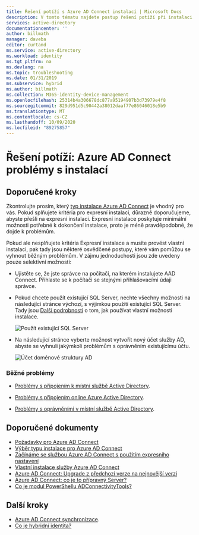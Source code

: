 ```yaml
---
title: Řešení potíží s Azure AD Connect instalací | Microsoft Docs
description: V tomto tématu najdete postup řešení potíží při instalaci Azure AD Connect.
services: active-directory
documentationcenter: ''
author: billmath
manager: daveba
editor: curtand
ms.service: active-directory
ms.workload: identity
ms.tgt_pltfrm: na
ms.devlang: na
ms.topic: troubleshooting
ms.date: 01/31/2019
ms.subservice: hybrid
ms.author: billmath
ms.collection: M365-identity-device-management
ms.openlocfilehash: 25314b4a306678dc877a95194907b3d73979e4f8
ms.sourcegitcommit: 829d951d5c90442a38012daaf77e86046018e5b9
ms.translationtype: MT
ms.contentlocale: cs-CZ
ms.lasthandoff: 10/09/2020
ms.locfileid: "89275857"
---
```

# <a name="troubleshoot-azure-ad-connect-install-issues"></a>Řešení potíží: Azure AD Connect problémy s instalací

## <a name="recommended-steps"></a>**Doporučené kroky**
Zkontrolujte prosím, který [typ instalace Azure AD Connect](./how-to-connect-install-select-installation.md) je vhodný pro vás. Pokud splňujete kritéria pro expresní instalaci, důrazně doporučujeme, abyste přešli na expresní instalaci. Expresní instalace poskytuje minimální možnosti potřebné k dokončení instalace, proto je méně pravděpodobné, že dojde k problémům. 

Pokud ale nesplňujete kritéria Expresní instalace a musíte provést vlastní instalaci, pak tady jsou některé osvědčené postupy, které vám pomůžou se vyhnout běžným problémům. V zájmu jednoduchosti jsou zde uvedeny pouze selektivní možnosti:

* Ujistěte se, že jste správce na počítači, na kterém instalujete AAD Connect. Přihlaste se k počítači se stejnými přihlašovacími údaji správce.

* Pokud chcete použít existující SQL Server, nechte všechny možnosti na následující stránce výchozí, s výjimkou použití existující SQL Server. Tady jsou [Další podrobnosti](./how-to-connect-install-custom.md) o tom, jak používat vlastní možnosti instalace. 

    ![Použít existující SQL Server](media/tshoot-connect-install-issues/tshoot-connect-install-issues/useexistingsqlserver.png)

* Na následující stránce vyberte možnost vytvořit nový účet služby AD, abyste se vyhnuli jakýmkoli problémům s oprávněním existujícímu účtu.

    ![Účet doménové struktury AD](media/tshoot-connect-install-issues/tshoot-connect-install-issues/createnewaccount.png)

### <a name="common-issues"></a>**Běžné problémy**

* [Problémy s připojením k místní službě Active Directory](./reference-connect-adconnectivitytools.md).

* [Problémy s připojením online Azure Active Directory](./tshoot-connect-connectivity.md).

* [Problémy s oprávněními v místní službě Active Directory](./how-to-connect-configure-ad-ds-connector-account.md).

## <a name="recommended-documents"></a>**Doporučené dokumenty**
* [Požadavky pro Azure AD Connect](./how-to-connect-install-prerequisites.md)
* [Výběr typu instalace pro Azure AD Connect](./how-to-connect-install-select-installation.md)
* [Začínáme se službou Azure AD Connect s použitím expresního nastavení](./how-to-connect-install-express.md)
* [Vlastní instalace služby Azure AD Connect](./how-to-connect-install-custom.md)
* [Azure AD Connect: Upgrade z předchozí verze na nejnovější verzi](./how-to-upgrade-previous-version.md)
* [Azure AD Connect: co je to přípravný Server?](./plan-connect-topologies.md#staging-server)
* [Co je modul PowerShellu ADConnectivityTools?](./how-to-connect-adconnectivitytools.md)

## <a name="next-steps"></a>Další kroky
- [Azure AD Connect synchronizace](how-to-connect-sync-whatis.md).
- [Co je hybridní identita?](whatis-hybrid-identity.md)